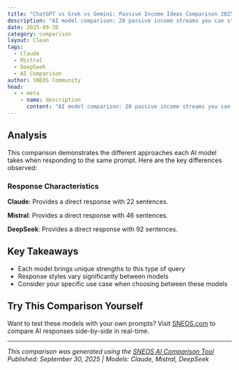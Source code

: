 ```yaml
---
title: "ChatGPT vs Grok vs Gemini: Passive Income Ideas Comparison 2025"
description: "AI model comparison: 20 passive income streams you can start with $100..."
date: 2025-09-30
category: comparison
layout: Clean
tags:
  - Claude
  - Mistral
  - DeepSeek
  - AI Comparison
author: SNEOS Community
head:
  - - meta
    - name: description
      content: "AI model comparison: 20 passive income streams you can start with $100..."
---
```


<ChatComparison
  title="ChatGPT vs Grok vs Gemini: Passive Income Ideas Comparison 2025"
  prompt="20 passive income streams you can start with $100"
  :responses='{
    "Claude": "Here are 20 passive income streams you can start with $100:\n\n## **Digital Products \u0026 Content**\n1. **Stock Photography** - Upload photos to Shutterstock, Getty Images, or Adobe Stock\n2. **Print-on-Demand Products** - Create designs for t-shirts, mugs, phone cases on Printful/Printify\n3. **Digital Templates** - Sell Canva templates, spreadsheets, or planners on Etsy\n4. **E-book Publishing** - Write and self-publish on Amazon Kindle Direct Publishing\n5. **Online Course Creation** - Use free platforms like Teachable or Udemy to sell expertise\n\n## **Affiliate Marketing \u0026 Referrals**\n6. **Niche Blog with Affiliate Links** - Start a WordPress blog focused on specific topics\n7. **YouTube Channel** - Create content with affiliate marketing and ad revenue\n8. **Social Media Affiliate Marketing** - Promote products on Instagram/TikTok\n9. **App Referral Programs** - Share referral codes for banking, investing, or shopping apps\n\n## **Micro-Investing \u0026 Finance**\n10. **Dividend ETFs** - Invest in dividend-focused exchange-traded funds\n11. **High-Yield Savings Accounts** - Park money in accounts earning 4-5% APY\n12. **Peer-to-Peer Lending** - Platforms like Prosper or LendingClub\n13. **REITs (Real Estate Investment Trusts)** - Invest in real estate without buying property\n\n## **Digital Businesses**\n14. **Dropshipping Store** - Sell products without holding inventory using Shopify\n15. **Mobile App Development** - Create simple apps or games (if you have coding skills)\n16. **Domain Flipping** - Buy and resell valuable domain names\n17. **Subscription Newsletter** - Monetize expertise through paid newsletters (Substack)\n\n## **Creative \u0026 Skill-Based**\n18. **License Your Music** - Upload original music to licensing platforms\n19. **Sell Digital Art/NFTs** - Create and sell digital artwork\n20. **Rental Marketplace** - Rent out items you own (tools, equipment) on apps like Fat Llama\n\n## **\uD83D\uDCA1 Quick Start Tips:**\n- Start with 1-2 streams that match your skills\n- Reinvest early profits to scale faster\n- Most require initial work before becoming truly \u0022passive\u0022\n- Diversify once you find what works\n\nWhich of these interests you most? I can provide more specific guidance on getting started.",
    "Mistral": "Starting a passive income stream with $100 can be challenging but not impossible. Here are 20 ideas that you can consider:\n\n1. **Dividend Stocks**: Invest in dividend-paying stocks. Some companies offer dividend reinvestment plans (DRIPs) that allow you to start with a small amount.\n\n2. **Peer-to-Peer Lending**: Platforms like LendingClub allow you to lend money to others in return for interest payments.\n\n3. **High-Yield Savings Account**: Open a high-yield savings account with an online bank.\n\n4. **Micro-Investing Apps**: Use apps like Acorns or Stash to invest small amounts of money.\n\n5. **Affiliate Marketing**: Start a blog or YouTube channel and earn commissions by promoting other companies\u2019 products.\n\n6. **Print-on-Demand**: Create and sell digital products like eBooks, printables, or digital art on platforms like Etsy.\n\n7. **Stock Photography**: Sell your photos on stock photo websites like Shutterstock or Adobe Stock.\n\n8. **Online Courses**: Create and sell an online course on platforms like Udemy or Teachable.\n\n9. **Dropshipping**: Start an e-commerce store using dropshipping to avoid holding inventory.\n\n10. **Rent Out Storage Space**: Use platforms like Neighbor.com to rent out unused storage space.\n\n11. **Rent Out Equipment**: Rent out tools, cameras, or other equipment on platforms like Fat Llama.\n\n12. **Crowdfunded Real Estate**: Invest in real estate through crowdfunding platforms like Fundrise.\n\n13. **Bond Investments**: Invest in bonds, which are generally lower risk but also lower return.\n\n14. **Cryptocurrency**: Invest in cryptocurrencies, but be aware of the high risk involved.\n\n15. **Royalty-Free Music**: Create and sell royalty-free music on platforms like AudioJungle.\n\n16. **App Development**: Develop a simple app and monetize it through ads or in-app purchases.\n\n17. **Subscription Box**: Start a subscription box service focused on a niche market.\n\n18. **Ad Revenue**: Create a website or blog and earn money through ad revenue using platforms like Google AdSense.\n\n19. **Social Media Influencer**: Build a following on social media and earn money through sponsored posts and affiliate marketing.\n\n20. **Freelance Services**: Offer freelance services on platforms like Fiverr or Upwork, and then outsource the work to others while keeping a margin.\n\nWhile $100 is a small amount, it can be a starting point. Many of these ideas require additional time and effort to grow into significant income streams. Always do thorough research and consider the risks involved in any investment.",
    "DeepSeek": "Of course! Starting a passive income stream with just $100 is a fantastic way to learn, build momentum, and make your money work for you. The key is to start small, reinvest your earnings, and be patient.\n\nHere are 20 passive income streams you can start with $100 or less, categorized by type.\n\n---\n\n### **Digital Products \u0026 Content (High Leverage)**\n\nThese are great because you create them once and sell them repeatedly.\n\n1.  **Printable Digital Planners \u0026 Art:** Create and sell PDF planners, budgeting sheets, wall art, or organizational journals on Etsy. You only need a Canva Pro subscription (around $12/month) to design them.\n2.  **Niche eBooks:** Write a short, hyper-focused eBook on a topic you know well (e.g., \u0022A Student\u0027s Guide to Budgeting,\u0022 \u002230 Easy Keto Recipes\u0022). Publish directly on Amazon KDP. Cost is just your time.\n3.  **Stock Photography/Videography:** If you have a smartphone with a good camera, take high-quality photos or short video clips (e.g., of nature, urban life, abstract patterns) and upload them to platforms like Shutterstock, Adobe Stock, or Getty Images.\n4.  **Selling Digital Templates:** Create and sell templates for Notion, Google Sheets (for budgets, habit trackers), or Carrd (for one-page websites). Market them on your own site or on Etsy.\n5.  **AI-Powered Content Packs:** Use AI tools (like ChatGPT or Midjourney) to create bundles of content\u2014such as 500 blog post ideas for a specific niche or a pack of AI-generated logo concepts\u2014and sell them on digital marketplaces.\n\n### **Investing \u0026 Lending (True Passivity)**\n\nYour $100 is the entire worker here.\n\n6.  **High-Yield Savings Account (HYSA):** This is the safest, most fundamental step. While returns are modest, it\u0027s completely passive and protects your capital. Online banks often offer the best rates.\n7.  **Dividend Reinvestment Plans (DRIPs):** Some companies and brokerages allow you to buy a single share of stock (or fractional shares) and automatically reinvest the dividends to buy more stock. Look for companies with a history of paying dividends.\n8.  **Peer-to-Peer (P2P) Lending:** Platforms like Prosper or LendingClub allow you to lend your $100 to individuals in small increments ($25 notes). You earn interest, but there is a risk of default.\n9.  **Fractional Real Estate Investing:** While you can\u0027t buy a property for $100, platforms like **Fundrise** (specifically their \u0022Starter Portfolio\u0022) allow you to invest in real estate investment trusts (REITs) with a small amount of money.\n10. **Acorns \u0022Round-Ups\u0022 App:** This app rounds up your everyday purchases to the nearest dollar and invests the spare change into a portfolio of ETFs. It\u0027s a set-and-forget way to start investing with money you don\u0027t miss.\n\n### **Online Platforms \u0026 Marketplaces**\n\nThese leverage existing platforms to generate small streams of revenue.\n\n11. **Create a Niche Blog or Website:** Use a cheap domain name ($10-$15/year) and affordable hosting (e.g., Namecheap, ~$3/month) to start a blog. It\u0027s not instantly passive\u2014it requires upfront work writing content\u2014but once you have traffic, you can earn through ads (Google AdSense) or affiliate links.\n12. **Start a YouTube Channel (Tutorials/Compilations):** Create a channel with evergreen content like software tutorials, \u0022how-to\u0022 guides, or curated compilations (ensure you have rights!). Once a video gains traction, it can earn ad revenue for years. Your $100 can go towards a cheap microphone or basic video editing software.\n13. **Sell on Redbubble or Print-on-Demand:** Upload your original designs to Redbubble, TeePublic, or Society6. They handle printing and shipping on products like t-shirts, mugs, and stickers. You only earn a royalty, so the cost to start is $0, but use your $100 for targeted social media ads to promote your best designs.\n14. **Affiliate Marketing on a Social Media Page:** Build a focused Instagram, TikTok, or Pinterest page around a hobby (e.g., gardening, gaming, book reviews). Once you have a small following, you can earn commissions by linking to products you recommend on Amazon or other retailers.\n15. **License Your Music:** If you create original music, you can license it for use in YouTube videos, podcasts, and small-budget films through platforms like Soundstripe or AudioJungle. You earn a fee every time someone uses your track.\n\n### **Small-Scale \u0026 Gig Economy**\n\nThese require a tiny bit of active management but can be mostly passive after setup.\n\n16. **Rent Out Your Stuff:** List items you already own on rental marketplaces. This could be a camera lens on **LensRentals**, a powerful projector on **Fat Llama**, or even your parking space or spare room if you have one.\n17. **Buy and Resell on Amazon FBA (Arbitrage):** Use your $100 to hunt for clearance items at local stores (e.g., discounted books, unique toys). You then send them to Amazon\u0027s Fulfillment Centers (FBA), and they handle storage, packing, and shipping. *Requires research to be profitable.*\n18. **Create an Online Course:** Package your knowledge on a specific skill (e.g., basic Excel, intro to SEO, knitting for beginners) into a short course. You can host it on a platform like **Skillshare** (where you earn based on minutes watched) or **Teachable** (using their free plan).\n19. **Design and Sell Fonts or Creative Assets:** If you have a knack for calligraphy or design, you can create and sell your own font files or graphics on platforms like Creative Market or Etsy.\n20. **Cashback and Reward Apps:** While not a traditional \u0022income stream,\u0022 apps like **Rakuten** (for online shopping) and **Fetch Rewards** (for scanning grocery receipts) provide cashback and points that can be converted to gift cards or cash. It\u0027s a passive way to get money back on spending you\u0027re already doing.\n\n---\n\n### **Crucial Mindset \u0026 Next Steps**\n\n*   **\u0022Passive\u0022 Requires Upfront Work:** None of these are truly \u0022set it and forget it\u0022 on day one. They require an initial investment of time and energy.\n*   **Reinvest Your Earnings:** The most powerful strategy is to take your first $10 in profit and reinvest it back into the stream to help it grow.\n*   **Diversify:** Don\u0027t put all $100 into one idea. Try two or three different things to see what works for you and your skills.\n*   **Patience is Key:** Building a meaningful income stream, even a small one, takes time. Focus on the process of learning and building.\n\n**Disclaimer:** This is for informational purposes only and is not financial advice. All investments carry risk, including the loss of principal. Always do your own research before investing money."
  }'
  published-date="13:02"
/>

## Analysis

This comparison demonstrates the different approaches each AI model takes when responding to the same prompt. Here are the key differences observed:

### Response Characteristics

**Claude**: Provides a direct response with 22 sentences. 

**Mistral**: Provides a direct response with 46 sentences. 

**DeepSeek**: Provides a direct response with 92 sentences. 

## Key Takeaways

- Each model brings unique strengths to this type of query
- Response styles vary significantly between models
- Consider your specific use case when choosing between these models

## Try This Comparison Yourself

Want to test these models with your own prompts? Visit [SNEOS.com](https://sneos.com) to compare AI responses side-by-side in real-time.

---

*This comparison was generated using the [SNEOS AI Comparison Tool](https://sneos.com)*
*Published: September 30, 2025 | Models: Claude, Mistral, DeepSeek*

